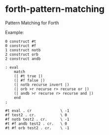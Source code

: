 # forth-pattern-matching
Pattern Matching for Forth

Example:

    0 construct #t
    0 construct #f
    1 construct notb
    2 construct orb
    2 construct andb

    : eval
        match
        (| #t true |)
        (| #f false |)
        (| notb recurse invert |)
        (| orb >r recurse r> recurse or |)
        (| andb >r recurse r> recurse and |)
        end
    ;

    #t eval . cr             \ -1
    #f test2 . cr.           \ 0
    #f notb test2 . cr.      \ -1
    #t #f andb test2 . cr.   \ 0
    #t #f orb test2 . cr.    \ -1
